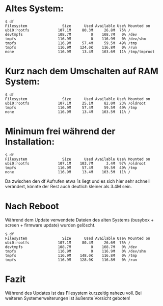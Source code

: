 # Altes System:

    $ df
    Filesystem                Size      Used Available Use% Mounted on
    ubi0:rootfs             107.1M     80.3M     26.8M  75% /
    devtmpfs                108.7M         0    108.7M   0% /dev
    tmpfs                   116.9M         0    116.9M   0% /dev/shm
    tmpfs                   116.9M     57.4M     59.5M  49% /tmp
    tmpfs                   116.9M    124.0K    116.8M   0% /run
    none                    116.9M     13.4M    103.6M  11% /tmp/tmproot

# Kurz nach dem Umschalten auf RAM System:

    $ df
    Filesystem                Size      Used Available Use% Mounted on
    ubi0:rootfs             107.1M     25.1M     82.0M  23% /oldroot
    tmpfs                   116.9M     57.4M     59.5M  49% /tmp
    none                    116.9M     13.4M    103.5M  11% /

# Minimum frei während der Installation:

    $ df
    Filesystem                Size      Used Available Use% Mounted on
    ubi0:rootfs             107.1M    103.7M      3.4M  97% /oldroot
    tmpfs                   116.9M     57.4M     59.5M  49% /tmp
    none                    116.9M     13.4M    103.5M  11% /

Da zwischen den df Aufrufen etwa 1s liegt und es sich hier sehr schnell verändert, könnte der Rest auch deutlich kleiner als 3.4M sein.

# Nach Reboot

Während dem Update verwendete Dateien des alten Systems (busybox + screen + firmware update) wurden gelöscht.

    $ df
    Filesystem                Size      Used Available Use% Mounted on
    ubi0:rootfs             107.1M     80.4M     26.6M  75% /
    devtmpfs                108.7M         0    108.7M   0% /dev
    tmpfs                   116.9M         0    116.9M   0% /dev/shm
    tmpfs                   116.9M    148.0K    116.8M   0% /tmp
    tmpfs                   116.9M    128.0K    116.8M   0% /run

# Fazit

Während des Updates ist das Filesystem kurzzeitig nahezu voll.
Bei weiteren Systemerweiterungen ist äußerste Vorsicht geboten!